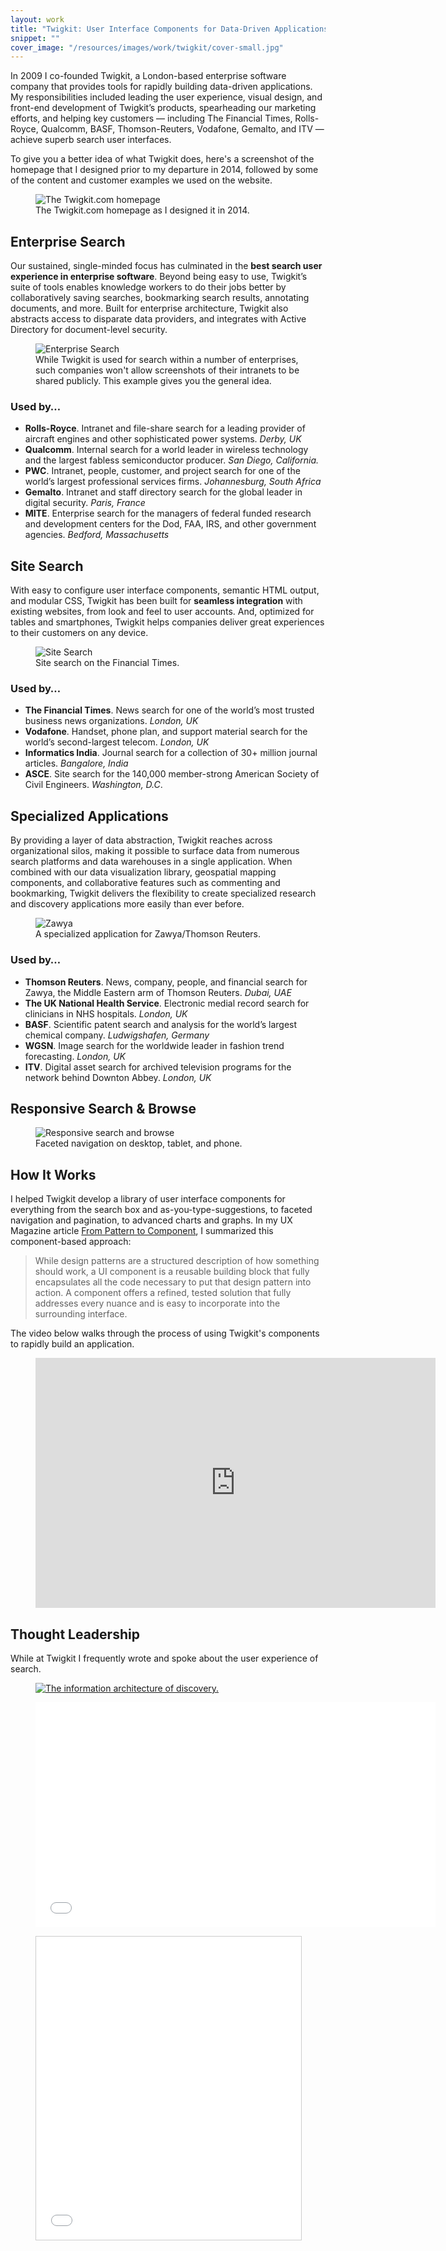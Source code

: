 ```yaml
---
layout: work
title: "Twigkit: User Interface Components for Data-Driven Applications"
snippet: ""
cover_image: "/resources/images/work/twigkit/cover-small.jpg"
---
```


In 2009 I co-founded Twigkit, a London-based enterprise software company that provides tools for rapidly building data-driven applications. My responsibilities included leading the user experience, visual design, and front-end development of Twigkit’s products, spearheading our marketing efforts, and helping key customers — including The Financial Times, Rolls-Royce, Qualcomm, BASF, Thomson-Reuters, Vodafone, Gemalto, and ITV — achieve superb search user interfaces.

To give you a better idea of what Twigkit does, here's a screenshot of the homepage that I designed prior to my departure in 2014, followed by some of the content and customer examples we used on the website.

<figure class="large">
	<img src="/resources/images/work/twigkit/website-home.jpg" alt="The Twigkit.com homepage" />
	<figcaption>The Twigkit.com homepage as I designed it in 2014.</figcaption>
</figure>

## Enterprise Search

Our sustained, single-minded focus has culminated in the **best search user experience in enterprise software**. Beyond being easy to use, Twigkit’s suite of tools enables knowledge workers to do their jobs better by collaboratively saving searches, bookmarking search results, annotating documents, and more. Built for enterprise architecture, Twigkit also abstracts access to disparate data providers, and integrates with Active Directory for document-level security.

<figure class="medium">
	<img src="/resources/images/work/twigkit/google.jpg" alt="Enterprise Search" />
	<figcaption>While Twigkit is used for search within a number of enterprises, such companies won't allow screenshots of their intranets to be shared publicly. This example gives you the general idea.</figcaption>
</figure>

### Used by…
* **Rolls-Royce**. Intranet and file-share search for a leading provider of aircraft engines and other sophisticated power systems. *Derby, UK*
* **Qualcomm**. Internal search for a world leader in wireless technology and the largest fabless semiconductor producer. *San Diego, California.*
* **PWC**. Intranet, people, customer, and project search for one of the world’s largest professional services firms. *Johannesburg, South Africa*
* **Gemalto**. Intranet and staff directory search for the global leader in digital security. *Paris, France*
* **MITE**. Enterprise search for the managers of federal funded research and development centers for the Dod, FAA, IRS, and other government agencies. *Bedford, Massachusetts*

## Site Search

With easy to configure user interface components, semantic HTML output, and modular CSS, Twigkit has been built for **seamless integration** with existing websites, from look and feel to user accounts. And, optimized for tables and smartphones, Twigkit helps companies deliver great experiences to their customers on any device.

<figure class="medium">
	<img src="/resources/images/work/twigkit/ft.jpg" alt="Site Search" />
	<figcaption>Site search on the Financial Times.</figcaption>
</figure>

### Used by…
* **The Financial Times**. News search for one of the world’s most trusted business news organizations. *London, UK*
* **Vodafone**. Handset, phone plan, and support material search for the world’s second-largest telecom. *London, UK*
* **Informatics India**. Journal search for a collection of 30+ million journal articles. *Bangalore, India*
* **ASCE**. Site search for the 140,000 member-strong American Society of Civil Engineers. *Washington, D.C*.

## Specialized Applications

By providing a layer of data abstraction, Twigkit reaches across organizational silos, making it possible to surface data from numerous search platforms and data warehouses in a single application. When combined with our data visualization library, geospatial mapping components, and collaborative features such as commenting and bookmarking, Twigkit delivers the flexibility to create specialized research and discovery applications more easily than ever before.

<figure class="medium">
	<img src="/resources/images/work/twigkit/zawya.jpg" alt="Zawya" />
	<figcaption>A specialized application for Zawya/Thomson Reuters.</figcaption>
</figure>

### Used by…
* **Thomson Reuters**. News, company, people, and financial search for Zawya, the Middle Eastern arm of Thomson Reuters. *Dubai, UAE*
* **The UK National Health Service**. Electronic medial record search for clinicians in NHS hospitals. *London, UK*
* **BASF**. Scientific patent search and analysis for the world’s largest chemical company. *Ludwigshafen, Germany*
* **WGSN**. Image search for the worldwide leader in fashion trend forecasting. *London, UK*
* **ITV**. Digital asset search for archived television programs for the network behind Downton Abbey. *London, UK*

## Responsive Search & Browse

<figure class="large">
	<img src="/resources/images/work/twigkit/responsive.jpg" alt="Responsive search and browse" />
	<figcaption>Faceted navigation on desktop, tablet, and phone.</figcaption>
</figure>

## How It Works

I helped Twigkit develop a library of user interface components for everything from the search box and as-you-type-suggestions, to faceted navigation and pagination, to advanced charts and graphs. In my UX Magazine article [From Pattern to Component](http://uxmag.com/articles/from-pattern-to-component), I summarized this component-based approach:

> While design patterns are a structured description of how something should work, a UI component is a reusable building block that fully encapsulates all the code necessary to put that design pattern into action. A component offers a refined, tested solution that fully addresses every nuance and is easy to incorporate into the surrounding interface.

The video below walks through the process of using Twigkit's components to rapidly build an application.

<figure class="medium">
	<iframe src="https://player.vimeo.com/video/78578346?color=05c263" width="640" height="400" frameborder="0" webkitallowfullscreen mozallowfullscreen allowfullscreen></iframe>
</figure>

## Thought Leadership

While at Twigkit I frequently wrote and spoke about the user experience of search.

<figure class="medium">
	<a href="http://designingthesearchexperience.com"><img src="/resources/images/work/twigkit/dtse-medium.jpg" alt="The information architecture of discovery." /></a>
</figure>

<figure class="medium">
	<iframe width="640" height="360" src="//www.youtube.com/embed/6Q0zqqxvx5g" frameborder="0" allowfullscreen></iframe>
</figure>

<figure class="medium">
	<iframe src="//www.slideshare.net/slideshow/embed_code/key/HiBPKBOwIYaqhD" width="595" height="485" frameborder="0" marginwidth="0" marginheight="0" scrolling="no" style="border:1px solid #CCC; border-width:1px; margin-bottom:5px; max-width: 100%;" allowfullscreen> </iframe>
</figure>

